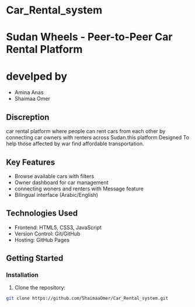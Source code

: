 # Car_Rental_system
#  Sudan Wheels - Peer-to-Peer Car Rental Platform
# develped by
- Amina Anas
- Shaimaa Omer

##  Discreption
car rental platform where people can rent cars from each other by connecting car owners with renters across Sudan.this platform Designed To help
those affected by war find affordable transportation.

##  Key Features
- Browse available cars with filters
- Owner dashboard for car management
- connecting woners and renters with Message feature
- Bilingual interface (Arabic/English)

##  Technologies Used
- Frontend: HTML5, CSS3, JavaScript
- Version Control: Git/GitHub
- Hosting: GitHub Pages

##  Getting Started

### Installation
1. Clone the repository:
```bash
git clone https://github.com/ShaimaaOmer/Car_Rental_system.git
